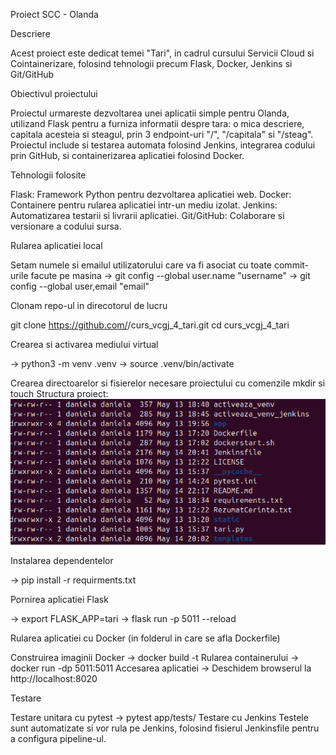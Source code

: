 Proiect SCC - Olanda

Descriere

Acest proiect este dedicat temei "Tari", in cadrul cursului Servicii Cloud si Cointainerizare, folosind tehnologii precum Flask, Docker, Jenkins si Git/GitHub

Obiectivul proiectului

Proiectul urmareste dezvoltarea unei aplicatii simple pentru Olanda, utilizand Flask
pentru a furniza informatii despre tara: o mica descriere, capitala acesteia si steagul,
prin 3 endpoint-uri "/", "/capitala" si "/steag".
Proiectul include si testarea automata folosind Jenkins, integrarea codului prin GitHub, si containerizarea aplicatiei folosind Docker.

Tehnologii folosite

Flask: Framework Python pentru dezvoltarea aplicatiei web.
Docker: Containere pentru rularea aplicatiei intr-un mediu izolat.
Jenkins: Automatizarea testarii si livrarii aplicatiei.
Git/GitHub: Colaborare si versionare a codului sursa.

Rularea aplicatiei local

Setam numele si emailul utilizatorului care va fi asociat cu toate commit-urile facute pe masina
-> git config --global user.name "username"
-> git config --global user,email "email"

Clonam repo-ul in direcotorul de lucru

git clone https://github.com/<user>/curs_vcgj_4_tari.git
cd curs_vcgj_4_tari

Crearea si activarea mediului virtual

-> python3 -m venv .venv
-> source .venv/bin/activate

Crearea directoarelor si fisierelor necesare proiectului cu comenzile mkdir si touch
Structura proiect:
![Structura](/static/structura.png)

Instalarea dependentelor

-> pip install -r requirments.txt

Pornirea aplicatiei Flask

-> export FLASK_APP=tari
-> flask run -p 5011 --reload

Rularea aplicatiei cu Docker (in folderul in care se afla Dockerfile)

Construirea imaginii Docker 
-> docker build -t <nume>
Rularea containerului
-> docker run -dp 5011:5011 <nume>
Accesarea aplicatiei
-> Deschidem browserul la http://localhost:8020

Testare

Testare unitara cu pytest
-> pytest app/tests/
Testare cu Jenkins
Testele sunt automatizate si vor rula pe Jenkins, folosind fisierul Jenkinsfile pentru a configura pipeline-ul.

